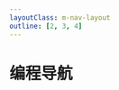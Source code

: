 ```yaml
---
layoutClass: m-nav-layout
outline: [2, 3, 4]
---
```


<script setup>
import MNavLinks from './components/MNavLinks.vue'

import { NAV_DATA } from './coding.ts'
</script>
<style src="./index.scss"></style>

# 编程导航

<MNavLinks v-for="{title, items} in NAV_DATA" :title="title" :items="items"/>


<br />
